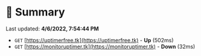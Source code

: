 # 📖 Summary
Last updated: **4/6/2022, 7:54:44 PM**

- `GET` [https://uptimerfree.tk](https://uptimerfree.tk) - **Up** (502ms)
- `GET` [https://monitoruptimer.tk](https://monitoruptimer.tk) - **Down** (32ms)
